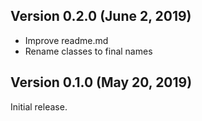 ## Version 0.2.0 (June 2, 2019)
- Improve readme.md 
- Rename classes to final names

## Version 0.1.0 (May 20, 2019)

Initial release.

##
